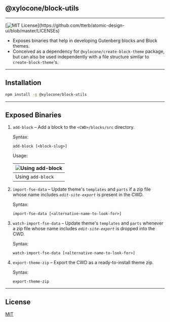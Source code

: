 ## @xylocone/block-utils

---

[![MIT License](https://img.shields.io/apm/l/atomic-design-ui.svg?)](https://github.com/tterb/atomic-design-ui/blob/master/LICENSEs)

- Exposes binaries that help in developing Gutenberg blocks and Block themes.
- Conceived as a dependency for `@xylocone/create-block-theme` package, but can also be used independently with a file structure similar to `create-block-theme`'s.

---

## Installation

```bash
npm install -g @xylocone/block-utils
```

---

## Exposed Binaries

1. `add-block` &ndash; Add a block to the `<CWD>/blocks/src` directory.

   Syntax:

   ```
   add-block [<block-slug>]
   ```

   Usage:

   | ![Using `add-block`](https://xylocone.files.wordpress.com/2022/05/add-block-render.gif) |
   | --------------------------------------------------------------------------------------- |
   | Using `add-block`                                                                       |

2. `import-fse-data` &ndash; Update theme's `templates` and `parts` if a zip file whose name includes <i>`edit-site-export`</i> is present in the CWD.

   Syntax:

   ```
   import-fse-data [<alternative-name-to-look-for>]
   ```

3. `watch-import-fse-data` &ndash; Update theme's `templates` and `parts` whenever a zip file whose name includes <i>`edit-site-export`</i> is dropped into the CWD.

   Syntax:

   ```
   watch-import-fse-data [<alternative-name-to-look-for>]
   ```

4. `export-theme-zip` &ndash; Export the CWD as a ready-to-install theme zip.

   Syntax:

   ```
   export-theme-zip
   ```

---

## License

[MIT](https://choosealicense.com/licenses/mit/)

